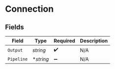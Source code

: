 # Connection


## Fields

| Field              | Type               | Required           | Description        |
| ------------------ | ------------------ | ------------------ | ------------------ |
| `Output`           | *string*           | :heavy_check_mark: | N/A                |
| `Pipeline`         | **string*          | :heavy_minus_sign: | N/A                |